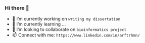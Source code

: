 ### Hi there 👋

- 🔭 I’m currently working on `writing my dissertation`
- 🌱 I’m currently learning ...
- 👯 I’m looking to collaborate on `bioinformatics project`
- 📫 Connect with me: `https://www.linkedin.com/in/arftrhmn/`

